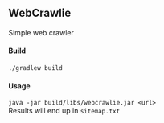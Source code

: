 ## WebCrawlie
Simple web crawler

#### Build
`./gradlew build`

#### Usage
`java -jar build/libs/webcrawlie.jar <url>`  
Results will end up in `sitemap.txt`
